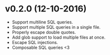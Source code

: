 # v0.2.0 (12-10-2016)

- Support multiline SQL queries.
- Support multiple SQL queries in a single file.
- Properly escape double quotes.
- Add glob support to load multiple files at once.
- Escape SQL injections.
- Composable SQL queries <3